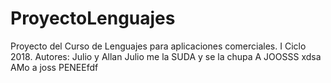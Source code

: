 # ProyectoLenguajes
Proyecto del Curso de Lenguajes para aplicaciones comerciales.
I Ciclo 2018.
Autores: Julio y Allan
Julio me la SUDA y se la chupa A JOOSSS xdsa
AMo a joss
PENEEfdf

